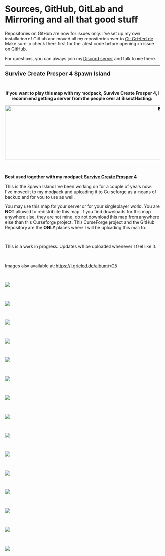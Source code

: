 # Sources, GitHub, GitLab and Mirroring and all that good stuff

Repositories on GitHub are now for issues only. I've set up my own installation of GitLab and moved all my repositories over to [Git.Griefed.de](https://git.griefed.de/users/Griefed/projects). Make sure to check there first for the latest code before opening an issue on GitHub.

For questions, you can always join my [Discord server](https://discord.griefed.de) and talk to me there.

---

<p><span style="font-size: 18px;"><strong>Survive Create Prosper 4 Spawn Island</strong></span>&nbsp;</p>
<p>&nbsp;</p>
<p style="text-align: center;"><strong>If you want to play this map with my modpack, Survive Create Prosper 4, I recommend getting a server from the people over at BisectHosting:&nbsp;</strong></p>
<p style="text-align: center;"><a title="BisectHosting Griefed Referral Link" href="https://www.bisecthosting.com/griefed" target="_blank" rel="noopener noreferrer"><strong><img src="https://i.griefed.de/images/2021/02/10/banner-3.png" alt="BisectHosting Griefed" width="1128" height="178" /></strong></a></p>
<p style="text-align: center;">&nbsp;</p>
<p><span style="font-size: 14px;"><strong>Best used together with my modpack <a title="Survive Create Prosper 4" href="https://www.curseforge.com/minecraft/modpacks/survive-create-prosper-4" target="_blank" rel="noopener noreferrer">Survive Create Prosper 4</a></strong></span></p>
<p>This is the Spawn Island I've been working on for a couple of years now. I've moved it to my modpack and uploading it to Curseforge as a means of backup and for you to use as well.</p>
<p>You may use this map for your server or for your singleplayer world. You are <strong>NOT</strong> allowed to redistribute this map. If you find downloads for this map anywhere else, they are not mine, do not download this map from anywhere else than this Curseforge project. This CurseForge project and the GitHub Repository are the&nbsp;<strong>ONLY</strong> places where I will be uploading this map to.</p>
<p>&nbsp;</p>
<p>This is a work in progress. Updates will be uploaded whenever I feel like it.&nbsp;</p>
<p>&nbsp;</p>
<p>Images also available at:&nbsp;<a title="Spawn Island" href="https://i.griefed.de/album/yC5" target="_blank" rel="noopener noreferrer">https://i.griefed.de/album/yC5</a></p>
<p>&nbsp;</p>
<p><img src="https://i.griefed.de/images/2021/01/22/2021-01-21_13.54.35.png" /></p>
<p>&nbsp;</p>
<p><img src="https://i.griefed.de/images/2021/01/22/2021-01-22_19.05.23.png" /></p>
<p>&nbsp;</p>
<p><img src="https://i.griefed.de/images/2021/01/22/2021-01-22_19.05.36.png" /></p>
<p>&nbsp;</p>
<p><img src="https://i.griefed.de/images/2021/01/22/2021-01-22_19.07.35.png" /></p>
<p>&nbsp;</p>
<p><img src="https://i.griefed.de/images/2021/01/22/2021-01-22_19.05.53.png" /></p>
<p>&nbsp;</p>
<p><img src="https://i.griefed.de/images/2021/01/22/2021-01-22_19.06.21.png" /></p>
<p>&nbsp;</p>
<p><img src="https://i.griefed.de/images/2021/01/22/2021-01-22_19.06.48.png" /></p>
<p>&nbsp;</p>
<p><img src="https://i.griefed.de/images/2021/01/22/2021-01-22_19.06.58.png" /></p>
<p>&nbsp;</p>
<p><img src="https://i.griefed.de/images/2021/01/22/2021-01-22_19.07.12.png" /></p>
<p>&nbsp;</p>
<p><img src="https://i.griefed.de/images/2021/01/22/2021-01-22_19.07.56.png" /></p>
<p>&nbsp;</p>
<p><img src="https://i.griefed.de/images/2021/01/22/2021-01-22_19.08.04.png" /></p>
<p>&nbsp;</p>
<p><img src="https://i.griefed.de/images/2021/01/22/2021-01-22_19.09.42.png" /></p>
<p>&nbsp;</p>
<p><img src="https://i.griefed.de/images/2021/01/22/2021-01-22_19.09.07.png" /></p>
<p>&nbsp;</p>
<p><img src="https://i.griefed.de/images/2021/01/22/2021-01-22_19.08.24.png" /></p>
<p>&nbsp;</p>
<p><img src="https://i.griefed.de/images/2021/01/22/2021-01-22_19.10.03.png" /></p>

